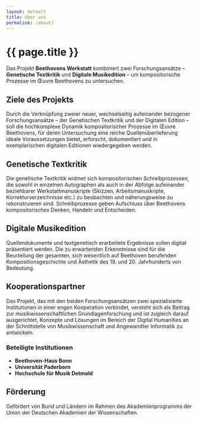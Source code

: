 ```yaml
---
layout: default
title: Über uns
permalink: /about/
---
```


<div class="content-wrapper">

# {{ page.title }}

Das Projekt **Beethovens Werkstatt** kombiniert zwei Forschungsansätze – **Genetische Textkritik** und **Digitale Musikedition** – um kompositorische Prozesse im Œuvre Beethovens zu untersuchen.

## Ziele des Projekts

Durch die Verknüpfung zweier neuer, wechselseitig aufeinander bezogener Forschungsansätze – der Genetischen Textkritik und der Digitalen Edition – soll die hochkomplexe Dynamik kompositorischer Prozesse im Œuvre Beethovens, für deren Untersuchung eine reiche Quellenüberlieferung ideale Voraussetzungen bietet, erforscht, dokumentiert und in exemplarischen digitalen Editionen wiedergegeben werden.

## Genetische Textkritik

Die genetische Textkritik widmet sich kompositorischen Schreibprozessen, die sowohl in einzelnen Autographen als auch in der Abfolge aufeinander beziehbarer Werkstattmanuskripte (Skizzen, Arbeitsmanuskripte, Korrekturverzeichnisse etc.) zu beobachten und näherungsweise zu rekonstruieren sind. Schreibprozesse geben Aufschluss über Beethovens kompositorisches Denken, Handeln und Entscheiden.

## Digitale Musikedition

Quellendokumente und textgenetisch erarbeitete Ergebnisse sollen digital präsentiert werden. Die zu erwartenden Erkenntnisse sind für die Beurteilung der gesamten, sich wesentlich auf Beethoven berufenden Kompositionsgeschichte und Ästhetik des 19. und 20. Jahrhunderts von Bedeutung.

## Kooperationspartner

Das Projekt, das mit den beiden Forschungsansätzen zwei spezialisierte Institutionen in einer engen Kooperation verbindet, versteht sich als Beitrag zur musikwissenschaftlichen Grundlagenforschung und ist zugleich darauf ausgerichtet, Konzepte und Lösungen im Bereich der Digital Humanities an der Schnittstelle von Musikwissenschaft und Angewandter Informatik zu entwickeln.

### Beteiligte Institutionen

- **Beethoven-Haus Bonn**
- **Universität Paderborn** 
- **Hochschule für Musik Detmold**

## Förderung

Gefördert von Bund und Ländern im Rahmen des Akademienprogramms der Union der Deutschen Akademien der Wissenschaften.

</div>
